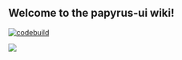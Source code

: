 ## Welcome to the papyrus-ui wiki!

[![codebuild](https://codebuild.eu-west-2.amazonaws.com/badges?uuid=eyJlbmNyeXB0ZWREYXRhIjoiV2JBd3VNdkJFVmY2VW9wT0hPN3VVM29OMHkxd0VLbXY3eGxocFN5NGRvWGN2anU5Vnh6SVNhSjRONFNucWdPRXZUOUx0eW1IUE9VNHZyU0x6eFIvTVg0PSIsIml2UGFyYW1ldGVyU3BlYyI6IndSb2NUV015MFRKeDZWeWIiLCJtYXRlcmlhbFNldFNlcmlhbCI6MX0%3D&branch=master)](https://eu-west-2.console.aws.amazon.com/codesuite/codebuild/projects/papyrus-ui/history?region=eu-west-2)

![](https://content.nanobox.io/content/images/2017/05/software-engineers-like-zoo-animals.jpg)